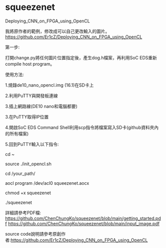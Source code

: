 # squeezenet
 Deploying_CNN_on_FPGA_using_OpenCL
 
 我將原作者的範例，修改成可以自己更改輸入的圖片。
 https://github.com/Er1cZ/Deploying_CNN_on_FPGA_using_OpenCL
 
 第一步:
 
 打開change.py將任何圖片位置指定後，產生dog.h檔案，再利用SoC EDS重新compile host program。
 
使用方法:

1.燒錄de10_nano_opencl.img (16.1)在SD卡上

2.利用PuTTY與開發板連線

3.插上網路線(DE10 nano和電腦都要)

3.在PuTTY取得IP位置

4.開啟SoC EDS Command Shell利用scp指令將檔案寫入SD卡(github資料夾內的所有檔案)

5.回到PuTTY輸入以下指令:

cd ~

source ./init_opencl.sh

cd /your_path/

aocl program /dev/acl0 squeezenet.aocx

chmod +x squeezenet

./squeezenet

詳細請參考PDF檔:
https://github.com/ChenChungKo/squeezenet/blob/main/getting_started.pdf
https://github.com/ChenChungKo/squeezenet/blob/main/input_image.pdf

source code說明請參考原創作者:https://github.com/Er1cZ/Deploying_CNN_on_FPGA_using_OpenCL

